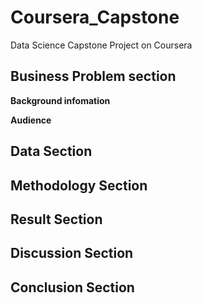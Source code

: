 # Coursera_Capstone
Data Science Capstone Project on Coursera

## Business Problem section

**Background infomation**

**Audience**

## Data Section

## Methodology Section

## Result Section

## Discussion Section

## Conclusion Section
